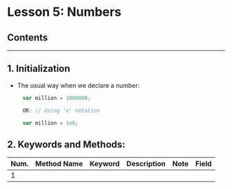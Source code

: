 # Lesson 5: Numbers

## Contents

---
## 1. Initialization
- The usual way when we declare a number:
```javascript
     var million = 1000000;

     OR: // Using 'e' notation

     var million = 1e6;
```

## 2. Keywords and Methods:

| Num. | Method Name | Keyword | Description | Note | Field |
|------|-------------|---------|-------------|------|-------|
| 1 | 